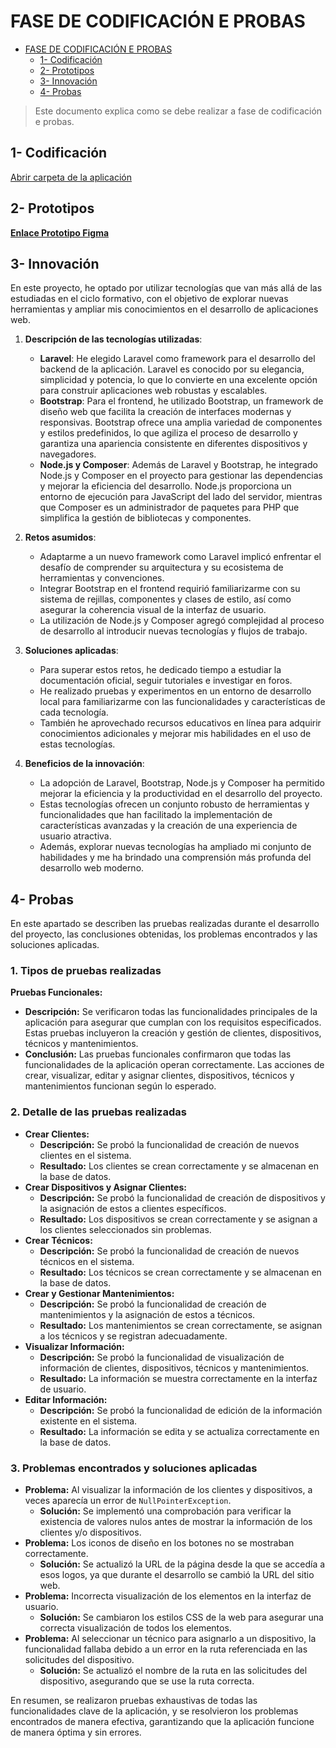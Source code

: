 # FASE DE CODIFICACIÓN E PROBAS

- [FASE DE CODIFICACIÓN E PROBAS](#fase-de-codificación-e-probas)
  - [1- Codificación](#1--codificación)
  - [2- Prototipos](#2--prototipos)
  - [3- Innovación](#3--innovación)
  - [4- Probas](#4--probas)

> Este documento explica como se debe realizar a fase de codificación e probas.

## 1- Codificación

[Abrir carpeta de la aplicación](../devicecare)

## 2- Prototipos

**[Enlace Prototipo Figma](https://www.figma.com/file/rbDqwp6vh9sb7bchPQLAXS/Prototipo-Proyecto_DAW?type=design&node-id=6%3A5&mode=design&t=gNMUbXMOF43fSmmP-1)**

## 3- Innovación

En este proyecto, he optado por utilizar tecnologías que van más allá de las estudiadas en el ciclo formativo, con el objetivo de explorar nuevas herramientas y ampliar mis conocimientos en el desarrollo de aplicaciones web.

1. **Descripción de las tecnologías utilizadas**:
   - **Laravel**: He elegido Laravel como framework para el desarrollo del backend de la aplicación. Laravel es conocido por su elegancia, simplicidad y potencia, lo que lo convierte en una excelente opción para construir aplicaciones web robustas y escalables.
   - **Bootstrap**: Para el frontend, he utilizado Bootstrap, un framework de diseño web que facilita la creación de interfaces modernas y responsivas. Bootstrap ofrece una amplia variedad de componentes y estilos predefinidos, lo que agiliza el proceso de desarrollo y garantiza una apariencia consistente en diferentes dispositivos y navegadores.
   - **Node.js y Composer**: Además de Laravel y Bootstrap, he integrado Node.js y Composer en el proyecto para gestionar las dependencias y mejorar la eficiencia del desarrollo. Node.js proporciona un entorno de ejecución para JavaScript del lado del servidor, mientras que Composer es un administrador de paquetes para PHP que simplifica la gestión de bibliotecas y componentes.

2. **Retos asumidos**:
   - Adaptarme a un nuevo framework como Laravel implicó enfrentar el desafío de comprender su arquitectura y su ecosistema de herramientas y convenciones.
   - Integrar Bootstrap en el frontend requirió familiarizarme con su sistema de rejillas, componentes y clases de estilo, así como asegurar la coherencia visual de la interfaz de usuario.
   - La utilización de Node.js y Composer agregó complejidad al proceso de desarrollo al introducir nuevas tecnologías y flujos de trabajo.

3. **Soluciones aplicadas**:
   - Para superar estos retos, he dedicado tiempo a estudiar la documentación oficial, seguir tutoriales e investigar en foros.
   - He realizado pruebas y experimentos en un entorno de desarrollo local para familiarizarme con las funcionalidades y características de cada tecnología.
   - También he aprovechado recursos educativos en línea para adquirir conocimientos adicionales y mejorar mis habilidades en el uso de estas tecnologías.

4. **Beneficios de la innovación**:
   - La adopción de Laravel, Bootstrap, Node.js y Composer ha permitido mejorar la eficiencia y la productividad en el desarrollo del proyecto.
   - Estas tecnologías ofrecen un conjunto robusto de herramientas y funcionalidades que han facilitado la implementación de características avanzadas y la creación de una experiencia de usuario atractiva.
   - Además, explorar nuevas tecnologías ha ampliado mi conjunto de habilidades y me ha brindado una comprensión más profunda del desarrollo web moderno.

## 4- Probas

En este apartado se describen las pruebas realizadas durante el desarrollo del proyecto, las conclusiones obtenidas, los problemas encontrados y las soluciones aplicadas.

### 1. Tipos de pruebas realizadas

**Pruebas Funcionales:**
- **Descripción:** Se verificaron todas las funcionalidades principales de la aplicación para asegurar que cumplan con los requisitos especificados. Estas pruebas incluyeron la creación y gestión de clientes, dispositivos, técnicos y mantenimientos.
- **Conclusión:** Las pruebas funcionales confirmaron que todas las funcionalidades de la aplicación operan correctamente. Las acciones de crear, visualizar, editar y asignar clientes, dispositivos, técnicos y mantenimientos funcionan según lo esperado.

### 2. Detalle de las pruebas realizadas

- **Crear Clientes:**
  - **Descripción:** Se probó la funcionalidad de creación de nuevos clientes en el sistema.
  - **Resultado:** Los clientes se crean correctamente y se almacenan en la base de datos.
- **Crear Dispositivos y Asignar Clientes:**
  - **Descripción:** Se probó la funcionalidad de creación de dispositivos y la asignación de estos a clientes específicos.
  - **Resultado:** Los dispositivos se crean correctamente y se asignan a los clientes seleccionados sin problemas.
- **Crear Técnicos:**
  - **Descripción:** Se probó la funcionalidad de creación de nuevos técnicos en el sistema.
  - **Resultado:** Los técnicos se crean correctamente y se almacenan en la base de datos.
- **Crear y Gestionar Mantenimientos:**
  - **Descripción:** Se probó la funcionalidad de creación de mantenimientos y la asignación de estos a técnicos.
  - **Resultado:** Los mantenimientos se crean correctamente, se asignan a los técnicos y se registran adecuadamente.
- **Visualizar Información:**
  - **Descripción:** Se probó la funcionalidad de visualización de información de clientes, dispositivos, técnicos y mantenimientos.
  - **Resultado:** La información se muestra correctamente en la interfaz de usuario.
- **Editar Información:**
  - **Descripción:** Se probó la funcionalidad de edición de la información existente en el sistema.
  - **Resultado:** La información se edita y se actualiza correctamente en la base de datos.

### 3. Problemas encontrados y soluciones aplicadas

- **Problema:** Al visualizar la información de los clientes y dispositivos, a veces aparecía un error de `NullPointerException`.
  - **Solución:** Se implementó una comprobación para verificar la existencia de valores nulos antes de mostrar la información de los clientes y/o dispositivos.
- **Problema:** Los iconos de diseño en los botones no se mostraban correctamente.
  - **Solución:** Se actualizó la URL de la página desde la que se accedía a esos logos, ya que durante el desarrollo se cambió la URL del sitio web.
- **Problema:** Incorrecta visualización de los elementos en la interfaz de usuario.
  - **Solución:** Se cambiaron los estilos CSS de la web para asegurar una correcta visualización de todos los elementos.
- **Problema:** Al seleccionar un técnico para asignarlo a un dispositivo, la funcionalidad fallaba debido a un error en la ruta referenciada en las solicitudes del dispositivo.
  - **Solución:** Se actualizó el nombre de la ruta en las solicitudes del dispositivo, asegurando que se use la ruta correcta.

En resumen, se realizaron pruebas exhaustivas de todas las funcionalidades clave de la aplicación, y se resolvieron los problemas encontrados de manera efectiva, garantizando que la aplicación funcione de manera óptima y sin errores.
